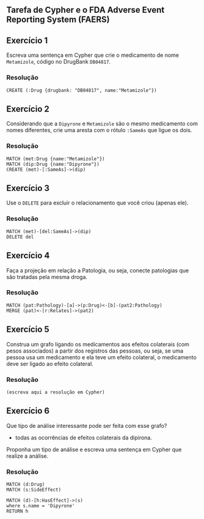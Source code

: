 ## Tarefa de Cypher e o FDA Adverse Event Reporting System (FAERS)

## Exercício 1

Escreva uma sentença em Cypher que crie o medicamento de nome `Metamizole`, código no DrugBank `DB04817`.

### Resolução
~~~cypher
CREATE (:Drug {drugbank: "DB04817", name:"Metamizole"})
~~~

## Exercício 2

Considerando que a `Dipyrone` e `Metamizole` são o mesmo medicamento com nomes diferentes, crie uma aresta com o rótulo `:SameAs` que ligue os dois.

### Resolução
~~~cypher
MATCH (met:Drug {name:"Metamizole"})
MATCH (dip:Drug {name:"Dipyrone"})
CREATE (met)-[:SameAs]->(dip)
~~~

## Exercício 3

Use o `DELETE` para excluir o relacionamento que você criou (apenas ele).

### Resolução
~~~cypher
MATCH (met)-[del:SameAs]->(dip)
DELETE del
~~~

## Exercício 4

Faça a projeção em relação a Patologia, ou seja, conecte patologias que são tratadas pela mesma droga.

### Resolução
~~~cypher
MATCH (pat:Pathology)-[a]->(p:Drug)<-[b]-(pat2:Pathology)
MERGE (pat)<-[r:Relates]->(pat2)
~~~

## Exercício 5

Construa um grafo ligando os medicamentos aos efeitos colaterais (com pesos associados) a partir dos registros das pessoas, ou seja, se uma pessoa usa um medicamento e ela teve um efeito colateral, o medicamento deve ser ligado ao efeito colateral.

### Resolução
~~~cypher
(escreva aqui a resolução em Cypher)
~~~

## Exercício 6

Que tipo de análise interessante pode ser feita com esse grafo?
- todas as ocorrências de efeitos colaterais da dipirona.

Proponha um tipo de análise e escreva uma sentença em Cypher que realize a análise.

### Resolução
~~~cypher
MATCH (d:Drug)
MATCH (s:SideEffect)

MATCH (d)-[h:HasEffect]->(s)
where s.name = 'Dipyrone'
RETURN h
~~~
